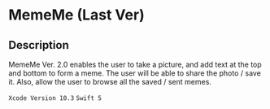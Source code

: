 # MemeMe (Last Ver)

## Description 

MemeMe Ver. 2.0 enables the user to take a picture, and add text at the top and bottom to form a meme.
The user will be able to share the photo / save it. Also, allow the user to browse all the saved / sent memes.

`Xcode Version 10.3`
`Swift 5`
